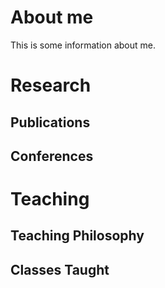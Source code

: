 # About me
This is some information about me.
# Research
## Publications
## Conferences
# Teaching
## Teaching Philosophy
## Classes Taught

